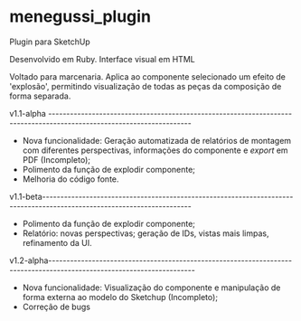 # menegussi_plugin
Plugin para SketchUp

Desenvolvido em Ruby. Interface visual em HTML

Voltado para marcenaria. Aplica ao componente selecionado um efeito de 'explosão', permitindo visualização de todas as peças da composição de forma separada.

v1.1-alpha ---------------------------------------------------------------------------------------------------------------------

- Nova funcionalidade:
    Geração automatizada de relatórios de montagem com diferentes perspectivas, informações do componente e _export_ em PDF (Incompleto);
- Polimento da função de explodir componente;
- Melhoria do código fonte.

v1.1-beta-----------------------------------------------------------------------------------------------------------------------

- Polimento da função de explodir componente;
- Relatório: novas perspectivas; geração de IDs, vistas mais limpas, refinamento da UI.

v1.2-alpha----------------------------------------------------------------------------------------------------------------------

- Nova funcionalidade: Visualização do componente e manipulação de forma externa ao modelo do Sketchup (Incompleto);
- Correção de bugs
